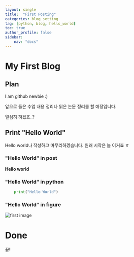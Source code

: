 ```yaml
---
layout: single
title:  "First Posting"
categories: blog_setting
tag: [python, blog, hello_world]
toc: true
author_profile: false
sidebar:
    nav: "docs"
---
```


# My First Blog

## Plan
I am github newbie :)

앞으로 들은 수업 내용 정리나 읽은 논문 정리를 할 예정입니다.

열심히 하겠죠..?

## Print "Hello World"
Hello world나 작성하고 마무리하겠습니다. 원래 시작은 늘 이거죠 ㅎ

### "Hello World" in post
**Hello world**

### "Hello World" in python
```python
    print("Hello World")
```
### "Hello World" in figure
![first image]({{site.url}}/images/2023-02-25-first/hello_world.png)

<!-- <p align="left"> <img src="../_images/2023-02-25-first/hello_world.png" height="200" width="400"> -->

# Done
끝!
